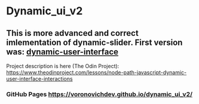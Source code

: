 # Dynamic_ui_v2

## This is more advanced and correct imlementation of dynamic-slider. First version was: [dynamic-user-interface](https://github.com/VoronovichDev/dynamic-user-interface)

Project description is here (The Odin Project): https://www.theodinproject.com/lessons/node-path-javascript-dynamic-user-interface-interactions

### GitHub Pages https://voronovichdev.github.io/dynamic_ui_v2/
